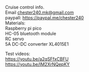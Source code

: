 Cruise control info.  
Email chester240.mk@gmail.com  
paypall: https://paypal.me/chester240  
Materials:  
          Raspberry pi pico  
          HC-05 bluetooth module  
          RC servo  
          5A DC-DC converter XL4015E1  

Test videos:  
https://youtu.be/a2qSFfxCBFU  
https://youtu.be/IM2XrNQepKY  

          
